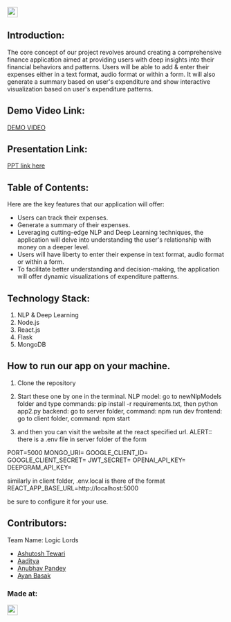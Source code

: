 <a href="https://hack36.com"> <img src="https://i.postimg.cc/FFwvfkGk/built-at-hack36.png" height=24px> </a>


## Introduction:
The core concept of our project revolves around creating a comprehensive finance
application aimed at providing users with deep insights into their financial behaviors and patterns. Users will be able to add & enter their expenses either in a text format, audio format or within a form. It will also generate a summary based on user's expenditure and show interactive visualization based on user's expenditure patterns.
  
## Demo Video Link:
  <a href="https://drive.google.com/file/d/1SOqLrYua4-6ZEd56ObwVbo-72KgPQo8d/view?usp=drive_link">DEMO VIDEO</a>
  
## Presentation Link:
  <a href="https://docs.google.com/presentation/d/1moo9b8EZUZbV4WbBYdu9PhNtmDve2ULe/edit?usp=sharing&ouid=107629110929782106381&rtpof=true&sd=true"> PPT link here </a>
  
  
## Table of Contents:
Here are the key features that our application will offer:
* Users can track their expenses.
* Generate a summary of their expenses.
* Leveraging cutting-edge NLP and Deep Learning techniques, the application will
delve into understanding the user's relationship with money on a deeper level.
* Users will have liberty to enter their expense in text format, audio format or within a form.
* To facilitate better understanding and decision-making, the application will offer
dynamic visualizations of expenditure patterns.

## Technology Stack:
  1) NLP & Deep Learning
  2) Node.js
  3) React.js
  4) Flask
  5) MongoDB
  
## How to run our app on your machine.
1. Clone the repository
2. Start these one by one in the terminal.
    NLP model: go to newNlpModels folder and type commands: pip install -r requirements.txt, then python app2.py
    backend: go to server folder, command: npm run dev
    frontend: go to client folder, command: npm start

3. and then you can visit the website at the react specified url.
ALERT:: there is a .env file in server folder of the form

PORT=5000
MONGO_URI=
GOOGLE_CLIENT_ID=
GOOGLE_CLIENT_SECRET=
JWT_SECRET=
OPENAI_API_KEY=
DEEPGRAM_API_KEY=

similarly in client folder, .env.local is there of the format
REACT_APP_BASE_URL=http://localhost:5000

be sure to configure it for your use.



## Contributors:

Team Name: Logic Lords

* [Ashutosh Tewari](https://github.com/ashuTew01)
* [Aaditya](https://github.com/heyimaaditya)
* [Anubhav Pandey](https://github.com/anubhav2025)
* [Ayan Basak](https://github.com/Ayan-OP)


### Made at:
<a href="https://hack36.com"> <img src="https://i.postimg.cc/FFwvfkGk/built-at-hack36.png" height=24px> </a>

